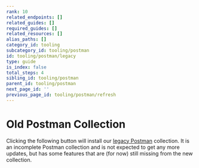 ```yaml
---
rank: 10
related_endpoints: []
related_guides: []
required_guides: []
related_resources: []
alias_paths: []
category_id: tooling
subcategory_id: tooling/postman
id: tooling/postman/legacy
type: guide
is_index: false
total_steps: 4
sibling_id: tooling/postman
parent_id: tooling/postman
next_page_id: ''
previous_page_id: tooling/postman/refresh
---
```


<!-- alex disable postman-postwoman -->

# Old Postman Collection

Clicking the following button will install our [legacy Postman][legacy]
collection. It is an incomplete Postman collection and is not expected to get
any more updates, but has some features that are (for now) still missing
from the new collection.

<Postman id='768279fde466dffc5511' >

</Postman>

[legacy]: https://www.getpostman.com/collections/768279fde466dffc5511
